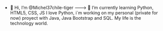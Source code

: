 - 👋 Hi, I’m @Michel37chile-tiger
--->
🌱 I’m currently learning Python, HTML5, CSS, JS
I love Python, i´m working on my personal (private for now) proyect with Java, Java Bootstrap and SQL.
My life is the technology world.


